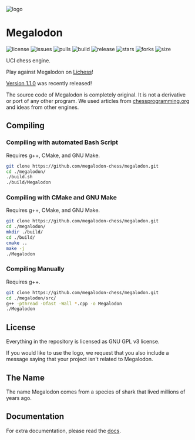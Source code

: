 ![logo](https://raw.githubusercontent.com/megalodon-chess/megalodon/main/logo/logo_widescreen_light.png)

# Megalodon

![license](https://img.shields.io/github/license/megalodon-chess/megalodon)
![issues](https://img.shields.io/github/issues/megalodon-chess/megalodon)
![pulls](https://img.shields.io/github/issues-pr/megalodon-chess/megalodon)
![build](https://img.shields.io/github/workflow/status/megalodon-chess/megalodon/CI)
![release](https://img.shields.io/github/v/release/megalodon-chess/megalodon)
![stars](https://img.shields.io/github/stars/megalodon-chess/megalodon)
![forks](https://img.shields.io/github/forks/megalodon-chess/megalodon)
![size](https://img.shields.io/github/repo-size/megalodon-chess/megalodon)

UCI chess engine.

Play against Megalodon on [Lichess][lichess]!

[Version 1.1.0][latest] was recently released!

The source code of Megalodon is completely original. It is not a derivative or port of any other program.
We used articles from [chessprogramming.org](https://chessprogramming.org) and ideas from other engines.

## Compiling

### Compiling with automated Bash Script

Requires g++, CMake, and GNU Make.

``` bash
git clone https://github.com/megalodon-chess/megalodon.git
cd ./megalodon/
./build.sh
./build/Megalodon
```

### Compiling with CMake and GNU Make

Requires g++, CMake, and GNU Make.

``` bash
git clone https://github.com/megalodon-chess/megalodon.git
cd ./megalodon/
mkdir ./build/
cd ./build/
cmake ..
make -j
./Megalodon
```

### Compiling Manually

Requires g++.

``` bash
git clone https://github.com/megalodon-chess/megalodon.git
cd ./megalodon/src/
g++ -pthread -Ofast -Wall *.cpp -o Megalodon
./Megalodon
```

## License

Everything in the repository is licensed as GNU GPL v3 license.

If you would like to use the logo, we request that you also include a message
saying that your project isn't related to Megalodon.

## The Name

The name Megalodon comes from a species of shark that lived millions of years ago.

## Documentation

For extra documentation, please read the [docs][docs].

[lichess]: https://lichess.org/@/megalodon-chess
[docs]: https://megalodon-chess.github.io/megalodon/
[latest]: https://github.com/megalodon-chess/megalodon/releases/latest

